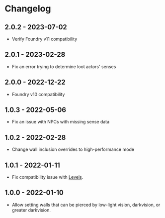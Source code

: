 # Changelog

## 2.0.2 - 2023-07-02
- Verify Foundry v11 compatibility

## 2.0.1 - 2023-02-28
- Fix an error trying to determine loot actors' senses

## 2.0.0 - 2022-12-22
- Foundry v10 compatibility

## 1.0.3 - 2022-05-06
- Fix an issue with NPCs with missing sense data

## 1.0.2 - 2022-02-28
- Change wall inclusion overrides to high-performance mode

## 1.0.1 - 2022-01-11
- Fix compatibility issue with [Levels](https://foundryvtt.com/packages/levels).

## 1.0.0 - 2022-01-10
- Allow setting walls that can be pierced by low-light vision, darkvision, or greater darkvision.

